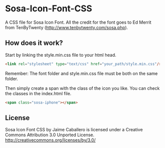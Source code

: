 Sosa-Icon-Font-CSS
==================

A CSS file for Sosa Icon Font. 
All the credit for the font goes to Ed Merrit from TenByTwenty (http://www.tenbytwenty.com/sosa.php).

How does it work? 
-----------------
Start by linking the style.min.css file to your html head.
```html
<link rel="stylesheet" type="text/css" href="your_path/style.min.css"/>
```
Remember: The font folder and style.min.css file must be both on the same folder.

Then simply create a span with the class of the icon you like. You can check the classes in the index.html file.
```html
<span class="sosa-iphone"></span>
```

License
-------
Sosa Icon Font CSS by Jaime Caballero is licensed under a Creative Commons Attribution 3.0 Unported License. http://creativecommons.org/licenses/by/3.0/
